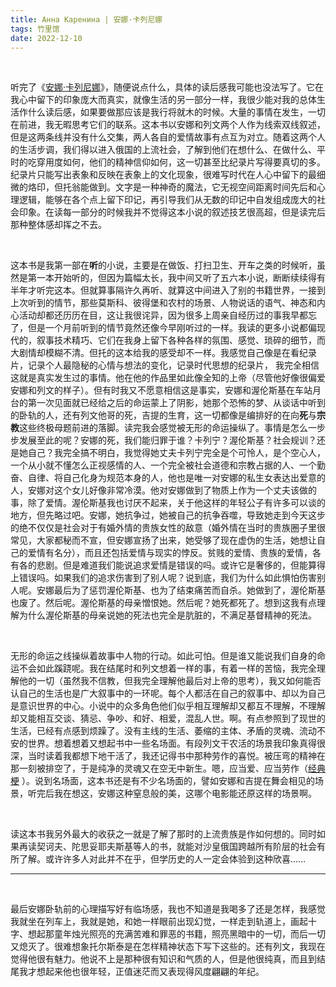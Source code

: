 ```yaml
---
title: Анна Каренина | 安娜·卡列尼娜
tags: 竹里馆
date: 2022-12-10
---
```


<br/>

听完了《[安娜·卡列尼娜](https://book.douban.com/subject/25837841/)》，随便说点什么，具体的读后感我可能也没法写了。它在我心中留下的印象庞大而真实，就像生活的另一部分一样，我很少能对我的总体生活作什么读后感，如果要做那应该是我行将就木的时候。大量的事情在发生，一切在前进，我无暇思考它们的联系。这本书以安娜和列文两个人作为线索双线叙述，但是这两条线并没有什么交集，两人各自的爱情故事有点互为对立。随着这两个人的生活步调，我们得以进入俄国的上流社会，了解到他们在想什么、在做什么、平时的吃穿用度如何，他们的精神信仰如何，这一切甚至比纪录片写得要真切的多。纪录片只能写出表象和反映在表象上的文化现象，很难写时代在人心中留下的最细微的烙印，但托翁能做到。文字是一种神奇的魔法，它无视空间距离时间先后和心理逻辑，能够在各个点上留下印记，再引导我们从无数的印记中自发组成庞大的社会印象。在读每一部分的时候我并不觉得这本小说的叙述技艺很高超，但是读完后那种整体感却挥之不去。



<br/>

这本书是我第一部在**听**的小说，主要是在做饭、打扫卫生、开车之类的时候听，虽然是第一本开始听的，但因为篇幅太长，我中间又听了五六本小说，断断续续得有半年才听完这本。但就算事隔许久再听、就算这中间进入了别的书籍世界，一接到上次听到的情节，那些莫斯科、彼得堡和农村的场景、人物说话的语气、神态和内心活动却都还历历在目，这让我很诧异，因为很多上周亲自经历过的事我早都忘了，但是一个月前听到的情节竟然还像今早刚听过的一样。我读的更多小说都偏现代的，叙事技术精巧、它们在我身上留下各种各样的氛围、感觉、琐碎的细节，而大剧情却模糊不清。但托的这本给我的感受却不一样。我感觉自己像是在看纪录片，记录个人最隐秘的心情与想法的变化，记录时代思想的纪录片， 我完全相信这就是真实发生过的事情。他在他的作品里如此像全知的上帝（尽管他好像很偏爱安娜和列文的样子）。但有时我又不愿意相信这是事实，安娜和渥伦斯基在车站月台的第一次见面就已经给之后的命运蒙上了阴影，她那个恐怖的梦、从谈话中听到的卧轨的人，还有列文他哥的死，吉提的生育，这一切都像是编排好的在向**死**与**宗教**这些终极母题前进的落脚。读完我会感觉被无形的命运操纵了。事情是怎么一步步发展至此的呢？安娜的死，我们能归罪于谁？卡列宁？渥伦斯基？社会规训？还是她自己？我完全搞不明白，我觉得她丈夫卡列宁完全是个可怜人，是个空心人，一个从小就不懂怎么正视感情的人、一个完全被社会道德和宗教占据的人、一个勤奋、自律、将自己化身为规范本身的人，他也是唯一对安娜的私生女表达出爱意的人，安娜对这个女儿好像非常冷漠。他对安娜做到了物质上作为一个丈夫该做的事，除了爱情。渥伦斯基我也讨厌不起来，关于他这样的年轻公子有许多可以谈的地方，但先略过吧。安娜，她抗争过，她被自己的抗争吞噬，导致她走到今天这步的绝不仅仅是社会对于有婚外情的贵族女性的敌意（婚外情在当时的贵族圈子里很常见，大家都秘而不宣，但安娜宣扬了出来，她受够了现在虚伪的生活，她想让自己的爱情有名分），而且还包括爱情与现实的悖反。贫贱的爱情、贵族的爱情，各有各的悲剧。但是难道我们能说追求爱情是错误的吗。或许它是奢侈的，但能算得上错误吗。如果我们的追求伤害到了别人呢？说到底，我们为什么如此惧怕伤害别人呢。安娜最后为了惩罚渥伦斯基、也为了结束痛苦而自杀。她做到了，渥伦斯基也废了。然后呢。渥伦斯基的母亲憎恨她。然后呢？她死都死了。想到这我有点理解为什么渥伦斯基的母亲说她的死法也完全是肮脏的，不满足基督精神的死法。

<br/>

无形的命运之线操纵着故事中人物的行动。如此可怕。但是谁又能说我们自身的命运不会如此蹊跷呢。我在结尾时和列文想着一样的事，有着一样的苦恼，我完全理解他的一切（虽然我不信教，但我完全理解他最后对上帝的思考），我又如何能否认自己的生活也是广大叙事中的一环呢。每个人都活在自己的叙事中、却以为自己是意识世界的中心。小说中的众多角色他们似乎相互理解却又都互不理解，不理解却又能相互交谈、猜忌、争吵、和好、相爱，混乱人世。啊。有点参照到了现世的生活，已经有点感到烦躁了。没有主线的生活、萎缩的主体、矛盾的灵魂、流动不安的世界。想着想着又想起书中一些名场面。有段列文干农活的场景我印象真得很深，当时读着我都想下地干活了，我还记得书中那种劳作的喜悦。被压弯的精神在那一刻被排空了，于是纯净的灵魂又在空无中新生。嗯，应当爱、应当劳作（[经典梗](https://book.douban.com/annotation/109677778/) ）。说到名场面，这本书还是有不少名场面的，譬如安娜和吉提在舞会相见的场景，听完后我在想这，安娜这种窒息般的美，这哪个电影能还原这样的场景啊。

<br/>

读这本书我另外最大的收获之一就是了解了那时的上流贵族是作如何想的。同时如果再读契诃夫、陀思妥耶夫斯基等人的书，就能对沙皇俄国跨越所有阶层的社会有所了解。或许许多人对此并不在乎，但学历史的人一定会体验到这种欣喜……

---

<br/>

最后安娜卧轨前的心理描写好有临场感，我也不知道是我喝多了还是怎样，我感觉我就坐在列车上，我就是她，和她一样眼前出现幻觉，一样走到轨道上，画起十字、想起那童年烛光照亮的充满苦难和罪恶的书籍，照亮黑暗中的一切，而后一切又熄灭了。很难想象托尔斯泰是在怎样精神状态下写下这些的。还有列文，我现在觉得他很有魅力。他说不上是那种很有知识和气质的人，但是他很纯真，而且到结尾我才想起来他也很年轻，正值迷茫而又表现得风度翩翩的年纪。